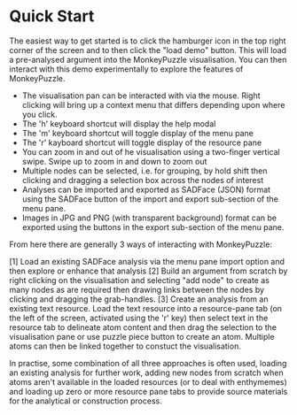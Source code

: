 # Quick Start #

The easiest way to get started is to click the hamburger icon in the top right corner of the screen and to then click the "load demo" button. This will load a pre-analysed argument into the MonkeyPuzzle visualisation. You can then interact with this demo experimentally to explore the features of MonkeyPuzzle.

- The visualisation pan can be interacted with via the mouse. Right clicking will bring up a context menu that differs depending upon where you click.
- The 'h' keyboard shortcut will display the help modal
- The 'm' keyboard shortcut will toggle display of the menu pane
- The 'r' kayboard shortcut will toggle display of the resource pane
- You can zoom in and out of he visualisation using a two-finger vertical swipe. Swipe up to zoom in and down to zoom out
- Multiple nodes can be selected, i.e. for grouping, by hold shift then clicking and dragging a selection box across the nodes of interest
- Analyses can be imported and exported as SADFace (JSON) format using the SADFace button of the import and export sub-section of the menu pane.
- Images in JPG and PNG (with transparent background) format can be exported using the buttons in the export sub-section of the menu pane.


From here there are generally 3 ways of interacting with MonkeyPuzzle:

[1] Load an existing SADFace analysis via the menu pane import option and then explore or enhance that analysis
[2] Build an argument from scratch by right clicking on the visualisation and selecting "add node" to create as many nodes as are required then drawing links between the nodes by clicking and dragging the grab-handles.
[3] Create an analysis from an existing text resource. Load the text resource into a resource-pane tab (on the left of the screen, activated using the 'r' key) then select text in the resource tab to delineate atom content and then drag the selection to the visualisation pane or use puzzle piece button to create an atom. Multiple atoms can then be linked together to constuct the visualisation.

In practise, some combination of all three approaches is often used, loading an existing analysis for further work, adding new nodes from scratch when atoms aren't available in the loaded resources (or to deal with enthymemes) and loading up zero or more resource pane tabs to provide source materials for the analytical or construction process.
